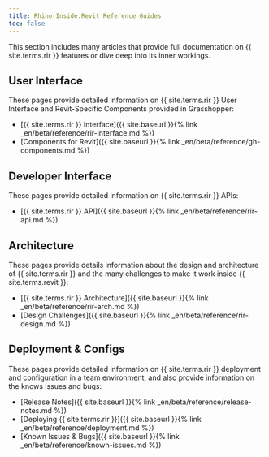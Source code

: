 ```yaml
---
title: Rhino.Inside.Revit Reference Guides
toc: false
---
```


This section includes many articles that provide full documentation on {{ site.terms.rir }} features or dive deep into its inner workings.

<!-- 10 -->
## User Interface

These pages provide detailed information on {{ site.terms.rir }} User Interface and Revit-Specific Components provided in Grasshopper:

- [{{ site.terms.rir }} Interface]({{ site.baseurl }}{% link _en/beta/reference/rir-interface.md %})
- [Components for Revit]({{ site.baseurl }}{% link _en/beta/reference/gh-components.md %})


<!-- 20 -->
## Developer Interface

These pages provide detailed information on {{ site.terms.rir }} APIs:

- [{{ site.terms.rir }} API]({{ site.baseurl }}{% link _en/beta/reference/rir-api.md %})

<!-- 30 -->
## Architecture

These pages provide details information about the design and architecture of {{ site.terms.rir }} and the many challenges to make it work inside {{ site.terms.revit }}:

- [{{ site.terms.rir }} Architecture]({{ site.baseurl }}{% link _en/beta/reference/rir-arch.md %})
- [Design Challenges]({{ site.baseurl }}{% link _en/beta/reference/rir-design.md %})

<!-- 40 -->
## Deployment & Configs

These pages provide detailed information on {{ site.terms.rir }} deployment and configuration in a team environment, and also provide information on the knows issues and bugs:

- [Release Notes]({{ site.baseurl }}{% link _en/beta/reference/release-notes.md %})
- [Deploying {{ site.terms.rir }}]({{ site.baseurl }}{% link _en/beta/reference/deployment.md %})
- [Known Issues & Bugs]({{ site.baseurl }}{% link _en/beta/reference/known-issues.md %})
